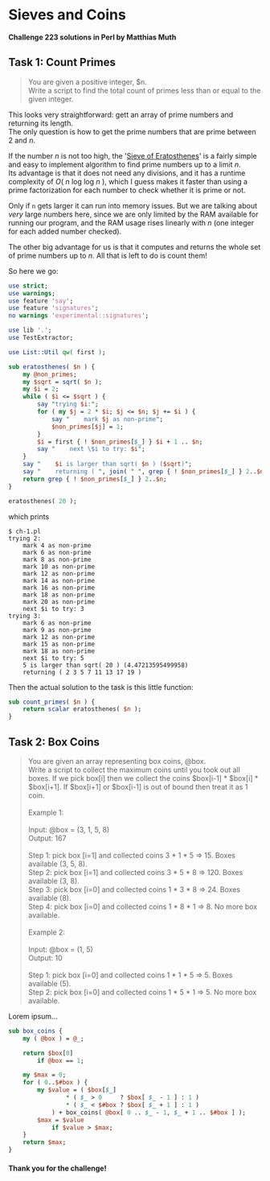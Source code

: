 # Sieves and Coins
**Challenge 223 solutions in Perl by Matthias Muth**

## Task 1: Count Primes

> You are given a positive integer, $n.<br/>
> Write a script to find the total count of primes less than or equal to the given integer.<br/>

This looks very straightforward: gett an array of prime numbers and returning its length.<br/>
The only question is how to get the prime numbers that are prime between 2 and *n*.

If the number *n* is not too high, the '[Sieve of Eratosthenes](https://en.wikipedia.org/wiki/Sieve_of_Eratosthenes)'
is a fairly simple and easy to implement algorithm to find prime numbers up to a limit *n*.<br/>
Its advantage is that it does not need any divisions,
and it has a runtime complexity of *O*( *n* log log *n* ),
which I guess makes it faster than using a prime factorization for each number to check whether it is prime or not.

Only if `n` gets larger it can run into memory issues.
But we are talking about *very* large numbers here,
since we are only limited by the RAM available for running our program,
and the RAM usage rises linearly with *n* (one integer for each added number checked).

The other big advantage for us is that it computes and returns
the whole set of prime numbers up to *n*.
All that is left to do is count them!

So here we go:

```perl
use strict;
use warnings;
use feature 'say';
use feature 'signatures';
no warnings 'experimental::signatures';

use lib '.';
use TestExtractor;

use List::Util qw( first );

sub eratosthenes( $n ) {
    my @non_primes;
    my $sqrt = sqrt( $n );
    my $i = 2;
    while ( $i <= $sqrt ) {
        say "trying $i:";
        for ( my $j = 2 * $i; $j <= $n; $j += $i ) {
            say "    mark $j as non-prime";
            $non_primes[$j] = 1;
        }
        $i = first { ! $non_primes[$_] } $i + 1 .. $n;
        say "    next \$i to try: $i";
    }
    say "    $i is larger than sqrt( $n ) ($sqrt)";
    say "    returning ( ", join( " ", grep { ! $non_primes[$_] } 2..$n ), " )";
    return grep { ! $non_primes[$_] } 2..$n;
}

eratosthenes( 20 );
```

which prints
```
$ ch-1.pl
trying 2:
    mark 4 as non-prime
    mark 6 as non-prime
    mark 8 as non-prime
    mark 10 as non-prime
    mark 12 as non-prime
    mark 14 as non-prime
    mark 16 as non-prime
    mark 18 as non-prime
    mark 20 as non-prime
    next $i to try: 3
trying 3:
    mark 6 as non-prime
    mark 9 as non-prime
    mark 12 as non-prime
    mark 15 as non-prime
    mark 18 as non-prime
    next $i to try: 5
    5 is larger than sqrt( 20 ) (4.47213595499958)
    returning ( 2 3 5 7 11 13 17 19 )
```

Then the actual solution to the task is this little function:
```perl
sub count_primes( $n ) {
    return scalar eratosthenes( $n );
}
```

## Task 2: Box Coins

> You are given an array representing box coins, @box.<br/>
> Write a script to collect the maximum coins until you took out all boxes. If we pick box[i] then we collect the coins $box[i-1] * $box[i] * $box[i+1]. If $box[i+1] or $box[i-1] is out of bound then treat it as 1 coin.<br/>
> <br/>
> Example 1:<br/>
> <br/>
> Input: @box = (3, 1, 5, 8)<br/>
> Output: 167<br/>
> <br/>
> Step 1: pick box [i=1] and collected coins 3 * 1 * 5 => 15.  Boxes available (3, 5, 8).<br/>
> Step 2: pick box [i=1] and collected coins 3 * 5 * 8 => 120. Boxes available (3, 8).<br/>
> Step 3: pick box [i=0] and collected coins 1 * 3 * 8 => 24.  Boxes available (8).<br/>
> Step 4: pick box [i=0] and collected coins 1 * 8 * 1 => 8.   No more box available.<br/>
> <br/>
> Example 2:<br/>
> <br/>
> Input: @box = (1, 5)<br/>
> Output: 10<br/>
> <br/>
> Step 1: pick box [i=0] and collected coins 1 * 1 * 5 => 5. Boxes available (5).<br/>
> Step 2: pick box [i=0] and collected coins 1 * 5 * 1 => 5. No more box available.<br/>

Lorem ipsum...

```perl
sub box_coins {
    my ( @box ) = @_;

    return $box[0]
        if @box == 1;

    my $max = 0;
    for ( 0..$#box ) {
        my $value = ( $box[$_]
                * ( $_ > 0     ? $box[ $_ - 1 ] : 1 )
                * ( $_ < $#box ? $box[ $_ + 1 ] : 1 )
            ) + box_coins( @box[ 0 .. $_ - 1, $_ + 1 .. $#box ] );
        $max = $value
            if $value > $max;
    }
    return $max;
}
```

#### **Thank you for the challenge!**
